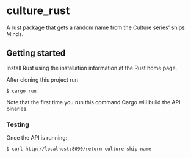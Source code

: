 # culture_rust

A rust package that gets a random name from the Culture series' ships Minds.

## Getting started

Install Rust using the installation information at the Rust home page.

After cloning this project run

```console
$ cargo run
```

Note that the first time you run this command Cargo will build the API binaries.

### Testing

Once the API is running:

```console
$ curl http://localhost:8090/return-culture-ship-name
```